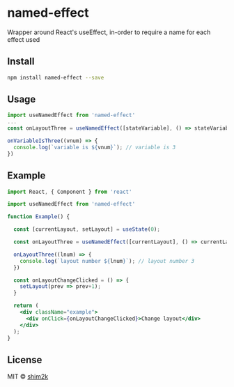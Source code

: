 # named-effect

Wrapper around React's useEffect, in-order to require a name for each effect used

## Install

```bash
npm install named-effect --save
```

## Usage

```jsx
import useNamedEffect from 'named-effect'
...
const onLayoutThree = useNamedEffect([stateVariable], () => stateVariable === 3).bind(useEffect)

onVariableIsThree((vnum) => {
  console.log(`variable is ${vnum}`); // variable is 3
})
```

## Example

```jsx
import React, { Component } from 'react'

import useNamedEffect from 'named-effect'

function Example() {

  const [currentLayout, setLayout] = useState(0);

  const onLayoutThree = useNamedEffect([currentLayout], () => currentLayout === 3).bind(useEffect);

  onLayoutThree((lnum) => {
    console.log(`layout number ${lnum}`); // layout number 3
  })

  const onLayoutChangeClicked = () => {
    setLayout(prev => prev+1);
  }

  return (
    <div className="example">
      <div onClick={onLayoutChangeClicked}>Change layout</div>
    </div>
  );
}
```

## License

MIT © [shim2k](https://github.com/shim2k)
